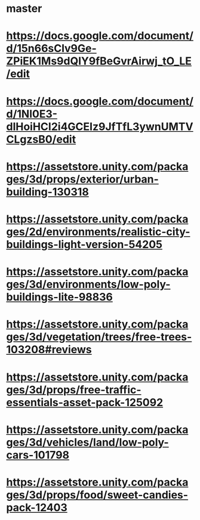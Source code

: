 # master
# https://docs.google.com/document/d/15n66sClv9Ge-ZPiEK1Ms9dQIY9fBeGvrAirwj_tO_LE/edit
# https://docs.google.com/document/d/1Nl0E3-dlHoiHCI2i4GCEIz9JfTfL3ywnUMTVCLgzsB0/edit
# https://assetstore.unity.com/packages/3d/props/exterior/urban-building-130318
# https://assetstore.unity.com/packages/2d/environments/realistic-city-buildings-light-version-54205
# https://assetstore.unity.com/packages/3d/environments/low-poly-buildings-lite-98836
# https://assetstore.unity.com/packages/3d/vegetation/trees/free-trees-103208#reviews
# https://assetstore.unity.com/packages/3d/props/free-traffic-essentials-asset-pack-125092
# https://assetstore.unity.com/packages/3d/vehicles/land/low-poly-cars-101798
# https://assetstore.unity.com/packages/3d/props/food/sweet-candies-pack-12403

